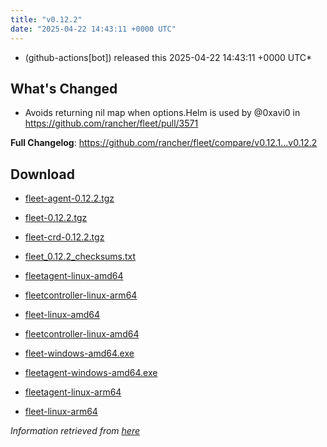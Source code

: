 ```yaml
---
title: "v0.12.2"
date: "2025-04-22 14:43:11 +0000 UTC"
---
```



*  (github-actions[bot]) released this 2025-04-22 14:43:11 +0000 UTC*


## What's Changed
* Avoids returning nil map when options.Helm is used by @0xavi0 in https://github.com/rancher/fleet/pull/3571


**Full Changelog**: https://github.com/rancher/fleet/compare/v0.12.1...v0.12.2




## Download

* [fleet-agent-0.12.2.tgz](https://github.com/rancher/fleet/releases/download/v0.12.2/fleet-agent-0.12.2.tgz)

* [fleet-0.12.2.tgz](https://github.com/rancher/fleet/releases/download/v0.12.2/fleet-0.12.2.tgz)

* [fleet-crd-0.12.2.tgz](https://github.com/rancher/fleet/releases/download/v0.12.2/fleet-crd-0.12.2.tgz)

* [fleet_0.12.2_checksums.txt](https://github.com/rancher/fleet/releases/download/v0.12.2/fleet_0.12.2_checksums.txt)

* [fleetagent-linux-amd64](https://github.com/rancher/fleet/releases/download/v0.12.2/fleetagent-linux-amd64)

* [fleetcontroller-linux-arm64](https://github.com/rancher/fleet/releases/download/v0.12.2/fleetcontroller-linux-arm64)

* [fleet-linux-amd64](https://github.com/rancher/fleet/releases/download/v0.12.2/fleet-linux-amd64)

* [fleetcontroller-linux-amd64](https://github.com/rancher/fleet/releases/download/v0.12.2/fleetcontroller-linux-amd64)

* [fleet-windows-amd64.exe](https://github.com/rancher/fleet/releases/download/v0.12.2/fleet-windows-amd64.exe)

* [fleetagent-windows-amd64.exe](https://github.com/rancher/fleet/releases/download/v0.12.2/fleetagent-windows-amd64.exe)

* [fleetagent-linux-arm64](https://github.com/rancher/fleet/releases/download/v0.12.2/fleetagent-linux-arm64)

* [fleet-linux-arm64](https://github.com/rancher/fleet/releases/download/v0.12.2/fleet-linux-arm64)



*Information retrieved from [here](https://github.com/rancher/fleet/releases/tag/v0.12.2)*

